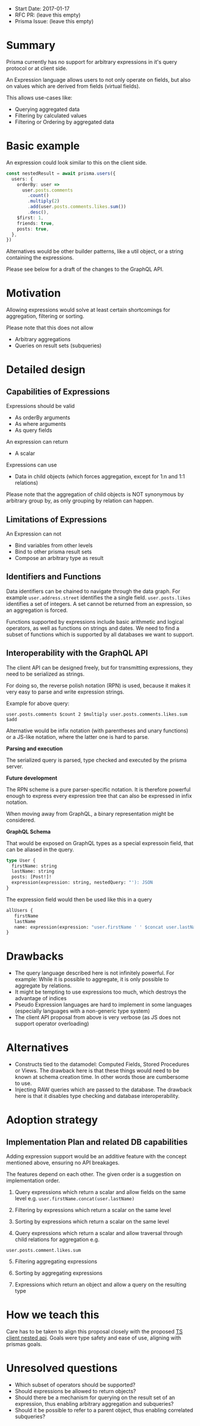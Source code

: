 - Start Date: 2017-01-17
- RFC PR: (leave this empty)
- Prisma Issue: (leave this empty)

# Summary

Prisma currently has no support for arbitrary expressions in it's query protocol or at client side. 

An Expression language allows users to not only operate on fields, but also on values which are derived from fields (virtual fields). 

This allows use-cases like: 

- Querying aggregated data
- Filtering by calculated values
- Filtering or Ordering by aggregated data

# Basic example

An expression could look similar to this on the client side. 

```ts
const nestedResult = await prisma.users({
  users: {
    orderBy: user =>
      user.posts.comments
        .count()
        .multiply(2)
        .add(user.posts.comments.likes.sum())
        .desc(),
    $first: 1,
    friends: true,
    posts: true,
  },
})
```

Alternatives would be other builder patterns, like a util object, or a string containing the expressions. 

Please see below for a draft of the changes to the GraphQL API.

# Motivation

Allowing expressions would solve at least certain shortcomings for aggregation, filtering or sorting. 

Please note that this does not allow

* Arbitrary aggregations
* Queries on result sets (subqueries)

# Detailed design

## Capabilities of Expressions

Expressions should be valid

- As orderBy arguments
- As where arguments
- As query fields

An expression can return 

- A scalar

Expressions can use

- Data in child objects (which forces aggregation, except for 1:n and 1:1 relations)

Please note that the aggregation of child objects is NOT synonymous by arbitrary group by, as only grouping by relation can happen. 

## Limitations of Expressions

An Expression can not

- Bind variables from other levels
- Bind to other prisma result sets
- Compose an arbitrary type as result

## Identifiers and Functions

Data identifiers can be chained to navigate through the data graph. For example `user.address.street` identifies the a single field. `user.posts.likes` identifies a set of integers. A set cannot be returned from an expression, so an aggregation is forced. 

Functions supported by expressions include basic arithmetic and logical operators, as well as functions on strings and dates. We need to find a subset of functions which is supported by all databases we want to support.

## Interoperability with the GraphQL API

The client API can be designed freely, but for transmitting expressions, they need to be serialized as strings. 

For doing so, the reverse polish notation (RPN) is used, because it makes it very easy to parse and write expression strings. 

Example for above query:

```
user.posts.comments $count 2 $multiply user.posts.comments.likes.sum $add
```

Alternative would be infix notation (with parentheses and unary functions) or a JS-like notation, where the latter one is hard to parse.

**Parsing and execution**

The serialized query is parsed, type checked and executed by the prisma server.

**Future development**

The RPN scheme is a pure parser-specific notation. It is therefore powerful enough to express every expression tree that can also be expressed in infix notation.

When moving away from GraphQL, a binary representation might be considered.

**GraphQL Schema** 

That would be exposed on GraphQL types as a special expressoin field, that can be aliased in the query.

```graphql
type User {
  firstName: string
  lastName: string
  posts: [Post!]!
  expression(expression: string, nestedQuery: "'): JSON
}
```

The expression field would then be used like this in a query

```graphql
allUsers {
   firstName
   lastName
   name: expression(expression: "user.firstName ' ' $concat user.lastName $concat"
}
```

# Drawbacks

* The query language described here is not infinitely powerful. For example: While it is possible to aggregate, it is only possible to aggregate by relations. 
* It might be tempting to use expressions too much, which destroys the advantage of indices
* Pseudo Expression languages are hard to implement in some languages (especially languages with a non-generic type system)
* The client API proposal from above is very verbose (as JS does not support operator overloading)

# Alternatives

* Constructs tied to the datamodel: Computed Fields, Stored Procedures or Views. The drawback here is that these things would need to be known at schema creation time. In other words those are cumbersome to use.
* Injecting RAW queries which are passed to the database. The drawback here is that it disables type checking and database interoperability.

# Adoption strategy

## Implementation Plan and related DB capabilities

Adding expression support would be an additive feature with the concept mentioned above, ensuring no API breakages.

The features depend on each other. The given order is a suggestion on implementation order.

1) Query expressions which return a scalar and allow fields on the same level e.g. `user.firstName.concat(user.lastName)`

2) Filtering by expressions which return a scalar on the same level

3) Sorting by expressions which return a scalar on the same level

4) Query expressions which return a scalar and allow traversal through child relations for aggregation e.g.

`user.posts.comment.likes.sum`

5) Filtering aggregating expressions

6) Sorting by aggregating expressions 

7) Expressions which return an object and allow a query on the resulting type

# How we teach this

Care has to be taken to align this proposal closely with the proposed [TS client nested api](https://github.com/prisma/rfcs/blob/ts-client-nested-api-rfc/text/0000-ts-client-nested-api.md). Goals were type safety and ease of use, aligning with prismas goals.

# Unresolved questions

* Which subset of operators should be supported? 
* Should expressions be allowed to return objects? 
* Should there be a mechanism for querying on the result set of an expression, thus enabling arbitrary aggregation and subqueries? 
* Should it be possible to refer to a parent object, thus enabling correlated subqueries?
